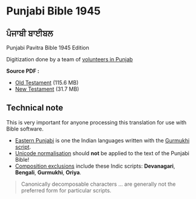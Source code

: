 # Punjabi Bible 1945
## ਪੰਜਾਬੀ ਬਾਈਬਲ 

Punjabi Pavitra Bible 1945 Edition

Digitization done by a team of [volunteers in Punjab](http://punjabivirsa.co.in/pan/%E0%A8%AE%E0%A9%81%E0%A9%B1%E0%A8%96-%E0%A8%B8%E0%A9%9E%E0%A8%BE)

**Source PDF :**

- [Old Testament](https://ia801502.us.archive.org/16/items/PunjabiBible_OldTestament/Punjabi%20Bible%20OT_%20Full.pdf) (115.6 MB)
- [New Testament](https://ia800205.us.archive.org/3/items/PunjabiBible_NewTestament/Punjabi%20Bible_New%20Testament.pdf) (31.7 MB)

## Technical note
This is very important for anyone processing this translation for use with Bible software.

- [Eastern Punjabi](https://en.wikipedia.org/wiki/Eastern_Punjabi) is one the Indian languages written with the [Gurmukhi script](https://en.wikipedia.org/wiki/Gurmukhi_script).
- [Unicode normalisation](https://en.wikipedia.org/wiki/Unicode_equivalence) should **not** be applied to the text of the Punjabi Bible!
- [Composition exclusions](http://www.unicode.org/reports/tr15/#Primary_Exclusion_List_Table) include these Indic scripts: **Devanagari**, **Bengali**, **Gurmukhi**, **Oriya**.
> Canonically decomposable characters ... are generally not the preferred form for particular scripts.